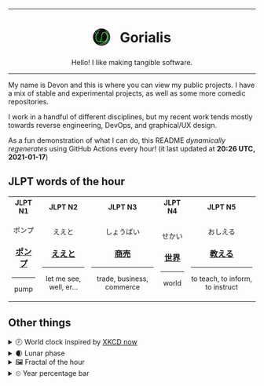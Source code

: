 ***

<h1 align="center">
<sub>
    <img src="readme/resources/avatar.png" height="36">
</sub>
&nbsp;
Gorialis
</h1>
<p align="center">
Hello! I like making tangible software.
</p>

***

My name is Devon and this is where you can view my public projects. I have a mix of stable and experimental projects, as well as some more comedic repositories.

I work in a handful of different disciplines, but my recent work tends mostly towards reverse engineering, DevOps, and graphical/UX design.

As a fun demonstration of what I can do, this README *dynamically regenerates* using GitHub Actions every hour! (it last updated at **20:26 UTC, 2021-01-17**)

<h2>JLPT words of the hour</h2>
<table>
    <tr>
        <th>JLPT N1</th>
        <th>JLPT N2</th>
        <th>JLPT N3</th>
        <th>JLPT N4</th>
        <th>JLPT N5</th>
    </tr>
    <tr>
        <td>
            <p align="center">ポンプ</p>
            <h3 align="center"><b><a href="https://jisho.org/search/%E3%83%9D%E3%83%B3%E3%83%97">ポンプ</a></b></h3>
            <hr>
            <p align="center">pump</p>
        </td>
        <td>
            <p align="center">ええと</p>
            <h3 align="center"><b><a href="https://jisho.org/search/%E3%81%88%E3%81%88%E3%81%A8">ええと</a></b></h3>
            <hr>
            <p align="center">let me see,<wbr> well,<wbr> er...</p>
        </td>
        <td>
            <p align="center">しょうばい</p>
            <h3 align="center"><b><a href="https://jisho.org/search/%E5%95%86%E5%A3%B2">商売</a></b></h3>
            <hr>
            <p align="center">trade,<wbr> business,<wbr> commerce</p>
        </td>
        <td>
            <p align="center">せかい</p>
            <h3 align="center"><b><a href="https://jisho.org/search/%E4%B8%96%E7%95%8C">世界</a></b></h3>
            <hr>
            <p align="center">world</p>
        </td>
        <td>
            <p align="center">おしえる</p>
            <h3 align="center"><b><a href="https://jisho.org/search/%E6%95%99%E3%81%88%E3%82%8B">教える</a></b></h3>
            <hr>
            <p align="center">to teach,<wbr> to inform,<wbr> to instruct</p>
        </td>
    </tr>
</table>

<h2>Other things</h2>
<details>
<summary>🕗  World clock inspired by <a href="https://xkcd.com/now">XKCD now</a></summary>

> <img src="generated/now.png" width="512">

</details>
<details>
<summary>🌒 Lunar phase</summary>

The moon is approximately 17.76% through its phase (Waxing Crescent).

</details>
<details>
<summary>&#x1f5bc; Fractal of the hour</summary>

> <img src="generated/fractal.png" width="512">

</details>
<details>
<summary>&#x23f2; Year percentage bar</summary>
<pre><code>2021 [▁▁▁▁▁▁▁▁▁▁▁▁▁▁▁▁▁▁▁▁] 4.62%</code></pre>
</details>
